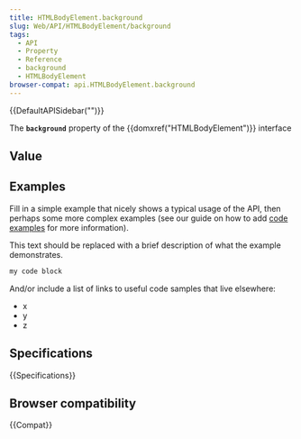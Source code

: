 ```yaml
---
title: HTMLBodyElement.background
slug: Web/API/HTMLBodyElement/background
tags:
  - API
  - Property
  - Reference
  - background
  - HTMLBodyElement
browser-compat: api.HTMLBodyElement.background
---
```

{{DefaultAPISidebar("")}}

The **`background`** property of the {{domxref("HTMLBodyElement")}} interface 

## Value



## Examples

Fill in a simple example that nicely shows a typical usage of the API, then perhaps some more complex examples (see our guide on how to add [code examples](/en-US/docs/MDN/Contribute/Structures/Code_examples) for more information).

This text should be replaced with a brief description of what the example demonstrates.

```js
my code block
```

And/or include a list of links to useful code samples that live elsewhere:

*   x
*   y
*   z

## Specifications

{{Specifications}}

## Browser compatibility

{{Compat}}


